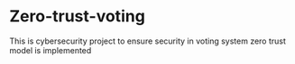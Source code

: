 # Zero-trust-voting
This is cybersecurity project to ensure security in voting system zero trust model is implemented

